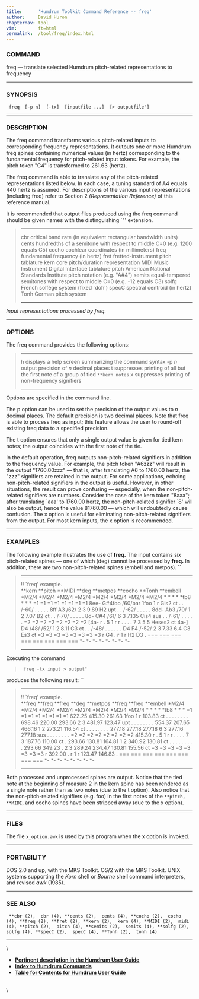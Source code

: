 ```yaml
---
title:		'Humdrum Toolkit Command Reference -- freq'
author:		David Huron
chapternav:	tool
vim:		ft=html
permalink:	/tool/freq/index.html
---
```


### COMMAND

<span class="tool">freq</span> &mdash; translate selected Humdrum pitch-related representations to
frequency

------------------------------------------------------------------------

### SYNOPSIS

` freq  [-p n]  [-tx]  [inputfile ...]  [> outputfile"]`

------------------------------------------------------------------------

### DESCRIPTION

The <span class="tool">freq</span> command transforms various pitch-related inputs to
corresponding frequency representations. It outputs one or more Humdrum
<span class="rep">freq</span> spines containing numerical values (in hertz) corresponding to
the fundamental frequency for pitch-related input tokens. For example,
the <span class="rep">pitch</span> token \"C4\" is transformed to 261.63 (hertz).

The <span class="tool">freq</span> command is able to translate any of the pitch-related
representations listed below. In each case, a tuning standard of A4
equals 440 hertz is assumed. For descriptions of the various input
representations (including <span class="rep">freq</span>) refer to Section 2 *(Representation
Reference)* of this reference manual.

It is recommended that output files produced using the <span class="tool">freq</span> command
should be given names with the distinguishing \`\"\' extension.

>   ------------ ---------------------------------------------------------------------------
>   <span class="rep">cbr</span>      critical band rate (in equivalent rectangular bandwidth units)
>   <span class="rep">cents</span>    hundredths of a semitone with respect to middle C=0 (e.g. 1200 equals C5)
>   <span class="rep">cocho</span>    cochlear coordinates (in millimeters)
>   <span class="rep">freq</span>     fundamental frequency (in hertz)
>   <span class="rep">fret</span>     fretted-instrument pitch tablature
>   <span class="rep">kern</span>     core pitch/duration representation
>   <span class="rep">MIDI</span>     Music Instrument Digital Interface tablature
>   <span class="rep">pitch</span>    American National Standards Institute pitch notation (e.g. \"A\#4\")
>   <span class="rep">semits</span>   equal-tempered semitones with respect to middle C=0 (e.g. -12 equals C3)
>   <span class="rep">solfg</span>    French solfège system (fixed \`doh\')
>   <span class="rep">specC</span>    spectral centroid (in hertz)
>   <span class="rep">Tonh</span>     German pitch system
>   ------------ ---------------------------------------------------------------------------
>
*Input representations processed by <span class="tool">freq</span>.*

------------------------------------------------------------------------

### OPTIONS

The <span class="tool">freq</span> command provides the following options:

>   -------- ---------------------------------------------------------------------------------
>   <span class="option">h</span>   displays a help screen summarizing the command syntax
>   -p *n*   output precision of *n* decimal places
>   <span class="option">t</span>   suppresses printing of all but the first note of a group of tied `**kern notes`
>   <span class="option">x</span>   suppresses printing of non-frequency signifiers
>   -------- ---------------------------------------------------------------------------------
>
Options are specified in the command line.

The <span class="option">p</span> option can be used to set the precision of the output values
to *n* decimal places. The default precision is two decimal places. Note
that <span class="tool">freq</span> is able to process <span class="rep">freq</span> as input; this feature allows
the user to round-off existing <span class="rep">freq</span> data to a specified precision.

The <span class="option">t</span> option ensures that only a single output value is given for
tied <span class="rep">kern</span> notes; the output coincides with the first note of the
tie.

In the default operation, <span class="tool">freq</span> outputs non-pitch-related signifiers
in addition to the frequency value. For example, the <span class="rep">pitch</span> token
\"A6zzz\" will result in the output \"1760.00zzz\" &mdash; that is, after
translating A6 to 1760.00 hertz, the \"zzz\" signifiers are retained in
the output. For some applications, echoing non-pitch-related signifiers
in the output is useful. However, in other situations, the result can
prove confusing &mdash; especially, when the non-pitch-related signifiers
are numbers. Consider the case of the <span class="rep">kern</span> token \"8aaa\"; after
translating \`aaa\' to 1760.00 hertz, the non-pitch-related signifier
\`8\' will also be output, hence the value 81760.00 &mdash; which will
undoubtedly cause confusion. The <span class="option">x</span> option is useful for eliminating
non-pitch-related signifiers from the output. For most <span class="rep">kern</span> inputs,
the <span class="option">x</span> option is recommended.

------------------------------------------------------------------------

### EXAMPLES

The following example illustrates the use of **freq.** The input
contains six pitch-related spines &mdash; one of which (<span class="rep">deg</span>) cannot be
processed by **freq.** In addition, there are two non-pitch-related
spines (<span class="rep">embell</span> and <span class="rep">metpos</span>). ``

>   ---------------------- ----------- ----------- --------- ------------ ----------- ---------- ------------
>   !! \`freq\' example.                                                                         
>   \*\*kern               \*\*pitch   \*\*MIDI    \*\*deg   \*\*metpos   \*\*cocho   \*\*Tonh   \*\*embell
>   \*M2/4                 \*M2/4      \*M2/4      \*M2/4    \*M2/4       \*M2/4      \*M2/4     \*M2/4
>   \*                     \*          \*          \*        \*tb8        \*          \*         \*
>   =1                     =1          =1          =1        =1           =1          =1         =1
>   8ee-                   G\#4foo     /60/bar     1foo      1            r           Gis2       ct
>   .                      .           /-60/       .         .            .           .          .
>   8ff                    A3          /62/        2         3            9.89        H2         upt
>   .                      .           /-62/       .         .            .           .          .
>   8dd-                   Ab3         /70/        1         2            7.07        B2         ct
>   .                      .           /-70/       .         .            .           .          .
>   8d-                    C\#4        /61/        6         3            7.135       Cis4       sus
>   .                      .           /-61/       .         .            .           .          .
>   =2                     =2          =2          =2        =2           =2          =2         =2
>   \[4a-                  r           .           5         1            r           r          .
>   .                      .           .           7         3            5.5         Heses2     ct
>   4a-\]                  D4          /48/ /52/   1         2            8.11        C3         ct
>   .                      .           /-48/       .         .            .           .          .
>   .                      D4 F4       /-52/       2         3            7.33 6.4    C3 Es3     ct
>   =3                     =3          =3          =3        =3           =3          =3         =3
>   r                      G4          .           r         1            r           H2 D3      .
>   ===                    ===         ===         ===       ===          ===         ===        ===
>   \*-                    \*-         \*-         \*-       \*-          \*-         \*-        \*-
>   ---------------------- ----------- ----------- --------- ------------ ----------- ---------- ------------
>
Executing the command

> ` freq -tx input > output"`

produces the following result: ``

>   ---------------------- --------------- --------------- --------- ------------ --------------- --------------- ------------
>   !! \`freq\' example.                                                                                          
>   \*\*freq               \*\*freq        \*\*freq        \*\*deg   \*\*metpos   \*\*freq        \*\*freq        \*\*embell
>   \*M2/4                 \*M2/4          \*M2/4          \*M2/4    \*M2/4       \*M2/4          \*M2/4          \*M2/4
>   \*                     \*              \*              \*        \*tb8        \*              \*              \*
>   =1                     =1              =1              =1        =1           =1              =1              =1
>   622.25                 415.30          261.63          1foo      1            r               103.83          ct
>   .                      .               .               .         .            .               .               .
>   698.46                 220.00          293.66          2         3            481.97          123.47          upt
>   .                      .               .               .         .            .               .               .
>   554.37                 207.65          466.16          1         2            273.21          116.54          ct
>   .                      .               .               .         .            .               .               .
>   277.18                 277.18          277.18          6         3            277.16          277.18          sus
>   .                      .               .               .         .            .               .               .
>   =2                     =2              =2              =2        =2           =2              =2              =2
>   415.30                 r               .               5         1            r               r               .
>   .                      .               .               7         3            187.76          110.00          ct
>   .                      293.66          130.81 164.81   1         2            340.92          130.81          ct
>   .                      .               .               .         .            .               .               .
>   .                      293.66 349.23   .               2         3            289.24 234.47   130.81 155.56   ct
>   =3                     =3              =3              =3        =3           =3              =3              =3
>   r                      392.00          .               r         1            r               123.47 146.83   .
>   ===                    ===             ===             ===       ===          ===             ===             ===
>   \*-                    \*-             \*-             \*-       \*-          \*-             \*-             \*-
>   ---------------------- --------------- --------------- --------- ------------ --------------- --------------- ------------
>
Both processed and unprocessed spines are output. Notice that the tied
note at the beginning of measure 2 in the <span class="rep">kern</span> spine has been
rendered as a single note rather than as two notes (due to the <span class="option">t</span>
option). Also notice that the non-pitch-related signifiers (e.g. foo) in
the first notes of the `**pitch, **MIDI`, and <span class="rep">cocho</span> spines have been
stripped away (due to the <span class="option">x</span> option).

------------------------------------------------------------------------

### FILES

The file `x_option.awk` is used by this program when the <span class="option">x</span> option
is invoked.

------------------------------------------------------------------------

### PORTABILITY

DOS 2.0 and up, with the MKS Toolkit. OS/2 with the MKS Toolkit. UNIX
systems supporting the *Korn* shell or *Bourne* shell command
interpreters, and revised *awk* (1985).

------------------------------------------------------------------------

### SEE ALSO

` **cbr (2),  cbr (4), **cents (2),  cents (4), **cocho (2),  cocho (4), **freq (2), **fret (2), **kern (2),  kern (4), **MIDI (2),  midi (4), **pitch (2),  pitch (4), **semits (2),  semits (4), **solfg (2),  solfg (4), **specC (2),  specC (4), **Tonh (2),  tonh (4)`

------------------------------------------------------------------------

\

-   [**Pertinent description in the Humdrum User
    Guide**](../guide04.html#Frequency)
-   [**Index to Humdrum Commands**](../commands.toc.html)
-   [**Table for Contents for Humdrum User Guide**](../guide.toc.html)

\
\
